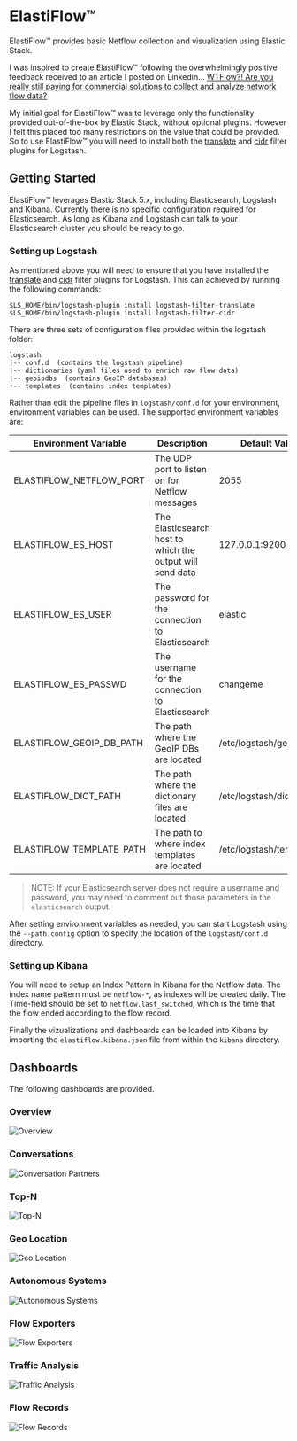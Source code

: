 # ElastiFlow&trade;
ElastiFlow&trade; provides basic Netflow collection and visualization using Elastic Stack.

I was inspired to create ElastiFlow&trade; following the overwhelmingly positive feedback received to an article I posted on Linkedin... [WTFlow?! Are you really still paying for commercial solutions to collect and analyze network flow data?](https://www.linkedin.com/pulse/wtflow-you-really-still-paying-commercial-solutions-collect-cowart)

My initial goal for ElastiFlow&trade; was to leverage only the functionality provided out-of-the-box by Elastic Stack, without optional plugins. However I felt this placed too many restrictions on the value that could be provided. So to use ElastiFlow&trade; you will need to install both the [translate](https://www.elastic.co/guide/en/logstash/current/plugins-filters-translate.html) and [cidr](https://www.elastic.co/guide/en/logstash/current/plugins-filters-cidr.html) filter plugins for Logstash.

## Getting Started
ElastiFlow&trade; leverages Elastic Stack 5.x, including Elasticsearch, Logstash and Kibana. Currently there is no specific configuration required for Elasticsearch. As long as Kibana and Logstash can talk to your Elasticsearch cluster you should be ready to go.

### Setting up Logstash
As mentioned above you will need to ensure that you have installed the [translate](https://www.elastic.co/guide/en/logstash/current/plugins-filters-translate.html) and [cidr](https://www.elastic.co/guide/en/logstash/current/plugins-filters-cidr.html) filter plugins for Logstash. This can achieved by running the following commands:

```
$LS_HOME/bin/logstash-plugin install logstash-filter-translate
$LS_HOME/bin/logstash-plugin install logstash-filter-cidr
```

There are three sets of configuration files provided within the logstash folder:
```
logstash
|-- conf.d  (contains the logstash pipeline)
|-- dictionaries (yaml files used to enrich raw flow data)
|-- geoipdbs  (contains GeoIP databases)
+-- templates  (contains index templates)
```

Rather than edit the pipeline files in `logstash/conf.d` for your environment, environment variables can be used. The supported environment variables are:

Environment Variable | Description | Default Valaue
--- | --- | ---
ELASTIFLOW_NETFLOW_PORT | The UDP port to listen on for Netflow messages | 2055
ELASTIFLOW_ES_HOST | The Elasticsearch host to which the output will send data | 127.0.0.1:9200
ELASTIFLOW_ES_USER | The password for the connection to Elasticsearch | elastic
ELASTIFLOW_ES_PASSWD | The username for the connection to Elasticsearch | changeme
ELASTIFLOW_GEOIP_DB_PATH | The path where the GeoIP DBs are located | /etc/logstash/geoipdbs
ELASTIFLOW_DICT_PATH | The path where the dictionary files are located | /etc/logstash/dictionaries
ELASTIFLOW_TEMPLATE_PATH | The path to where index templates are located | /etc/logstash/templates

> NOTE: If your Elasticsearch server does not require a username and password, you may need to comment out those parameters in the `elasticsearch` output.

After setting environment variables as needed, you can start Logstash using the `--path.config` option to specify the location of the `logstash/conf.d` directory.

### Setting up Kibana
You will need to setup an Index Pattern in Kibana for the Netflow data. The index name pattern must be `netflow-*`, as indexes will be created daily. The Time-field should be set to `netflow.last_switched`, which is the time that the flow ended according to the flow record.

Finally the vizualizations and dashboards can be loaded into Kibana by importing the `elastiflow.kibana.json` file from within the `kibana` directory.

## Dashboards
The following dashboards are provided.

### Overview
![Overview](https://user-images.githubusercontent.com/10326954/29495857-eaf2f668-85c7-11e7-9c4c-1a96cee6639c.png)

### Conversations
![Conversation Partners](https://user-images.githubusercontent.com/10326954/29495872-2a1e914e-85c8-11e7-98e4-c376221f8bc4.png)

### Top-N
![Top-N](https://user-images.githubusercontent.com/10326954/29495879-50d98708-85c8-11e7-8e52-155161f3ea0a.png)

### Geo Location
![Geo Location](https://user-images.githubusercontent.com/10326954/29495890-617f7018-85c8-11e7-9bfa-00adfa1607d6.png)

### Autonomous Systems
![Autonomous Systems](https://user-images.githubusercontent.com/10326954/29495904-82e8d474-85c8-11e7-8741-29cd4e10be52.png)

### Flow Exporters
![Flow Exporters](https://user-images.githubusercontent.com/10326954/29495909-92957d78-85c8-11e7-9bf4-e5aa243db27d.png)

### Traffic Analysis
![Traffic Analysis](https://user-images.githubusercontent.com/10326954/29495914-9aa4c4a6-85c8-11e7-82b3-55afb27f3a95.png)

### Flow Records
![Flow Records](https://user-images.githubusercontent.com/10326954/29495915-9e9b4558-85c8-11e7-987f-6d8b57326650.png)
